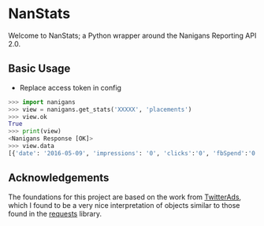 # NanStats

Welcome to NanStats; a Python wrapper around the Nanigans Reporting API 2.0. 

## Basic Usage

* Replace access token in config

```python
>>> import nanigans
>>> view = nanigans.get_stats('XXXXX', 'placements')
>>> view.ok
True
>>> print(view)
<Nanigans Response [OK]>
>>> view.data
[{'date': '2016-05-09', 'impressions': '0', 'clicks':'0', 'fbSpend':'0.00', 'budgetPool': 'A'},...]
```

## Acknowledgements

The foundations for this project are based on the work from [TwitterAds](https://github.com/essence-tech/twitter-ads-api), which I found to be a very nice interpretation of objects similar to those found in the [requests](http://docs.python-requests.org/en/latest/) library. 




